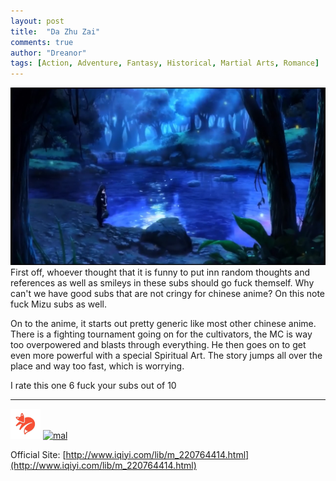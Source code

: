 ```yaml
---
layout: post
title:  "Da Zhu Zai"
comments: true
author: "Dreanor"
tags: [Action, Adventure, Fantasy, Historical, Martial Arts, Romance]
---
```


![img](..\assets\posts\da_zhu_zai.jpg)
First off, whoever thought that it is funny to put inn random thoughts and references as well as smileys in these subs should go fuck themself. 
Why can't we have good subs that are not cringy for chinese anime? On this note fuck Mizu subs as well.  

On to the anime, it starts out pretty generic like most other chinese anime. There is a fighting tournament going on for the cultivators, the MC is way too overpowered and blasts through everything.
He then goes on to get even more powerful with a special Spiritual Art. The story jumps all over the place and way too fast, which is worrying.  
  
I rate this one 6 fuck your subs out of 10  

---

[![kitsu](..\assets\kitsu.png)](https://kitsu.io/anime/da-zhu-zai)
[![mal](..\assets\mal.ico)](https://myanimelist.net/anime/40233/Da_Zhu_Zai) 

Official Site: [http://www.iqiyi.com/lib/m_220764414.html](http://www.iqiyi.com/lib/m_220764414.html)  